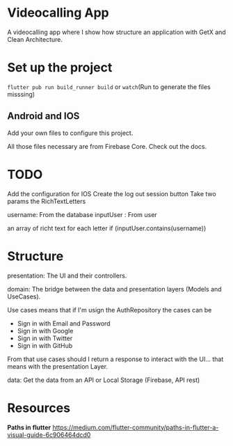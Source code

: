 # Videocalling App

A videocalling app where I show how structure an application with GetX and Clean Architecture.

# Set up the project

`flutter pub run build_runner build` or `watch`(Run to generate the files misssing)

## Android and IOS

Add your own files to configure this project.

All those files necessary are from Firebase Core. Check out the docs.

# TODO

Add the configuration for IOS
Create the log out session button
Take two params the RichTextLetters

username: From the database
inputUser : From user

an array of richt text for each letter
if (inputUser.contains(username))

# Structure

presentation: The UI and their controllers.

domain: The bridge between the data and presentation layers (Models and UseCases).

Use cases means that if I'm usign the AuthRepository the cases can be

- Sign in with Email and Password
- Sign in with Google
- Sign in with Twitter
- Sign in with GitHub

From that use cases should I return a response to interact with the UI... that means with the presentation Layer.

data: Get the data from an API or Local Storage (Firebase, API rest)

# Resources

**Paths in flutter**
https://medium.com/flutter-community/paths-in-flutter-a-visual-guide-6c906464dcd0